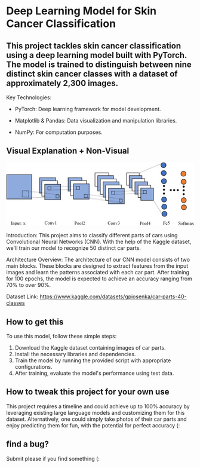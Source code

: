 # Deep Learning Model for Skin Cancer Classification

## This project tackles skin cancer classification using a deep learning model built with PyTorch. The model is trained to distinguish between nine distinct skin cancer classes with a dataset of approximately 2,300 images.

Key Technologies:

 * PyTorch: Deep learning framework for model development.

 * Matplotlib & Pandas: Data visualization and manipulation libraries.

 * NumPy: For computation purposes.



## Visual Explanation + Non-Visual
![Alt text](explainer.jpg)

Introduction:
This project aims to classify different parts of cars using Convolutional Neural Networks (CNN). With the help of the Kaggle dataset, we'll train our model to recognize 50 distinct car parts.

Architecture Overview:
The architecture of our CNN model consists of two main blocks. These blocks are designed to extract features from the input images and learn the patterns associated with each car part. After training for 100 epochs, the model is expected to achieve an accuracy ranging from 70% to over 90%.

Dataset Link: https://www.kaggle.com/datasets/gpiosenka/car-parts-40-classes





## How to get this
To use this model, follow these simple steps:

1. Download the Kaggle dataset containing images of car parts.
2. Install the necessary libraries and dependencies.
3. Train the model by running the provided script with appropriate configurations.
4. After training, evaluate the model's performance using test data.

## How to tweak this project for your own use 


This project requires a timeline and could achieve up to 100% accuracy by leveraging existing large language models and customizing them for this dataset. 
Alternatively, one could simply take photos of their car parts and enjoy predicting them for fun, with the potential for perfect accuracy (:

## find a bug?

Submit please if you find something (:







